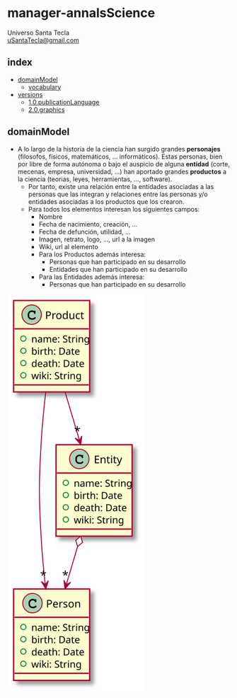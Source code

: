 # manager-annalsScience
Universo Santa Tecla  
[uSantaTecla@gmail.com](mailto:uSantaTecla@gmail.com)  
  
## index

* [domainModel](#domainModel)  
    * [vocabulary](#vocabulary)   
* [versions](#versions)
    * [1.0.publicationLanguage](./docs/0.0.dataLanguages.md)
    * [2.0.graphics](./docs/2.0.graphics.md)

## domainModel  

- A lo largo de la historia de la ciencia han surgido grandes **personajes** (filosofos, físicos, matemáticos, ... informáticos). Estas personas, bien por libre de forma autónoma o bajo el auspicio de alguna **entidad** (corte, mecenas, empresa, universidad, ...) han aportado grandes **productos** a la ciencia (teorias, leyes, herramientas, ..., software).
  - Por tanto, existe una relación entre la entidades asociadas a las personas que las integran y relaciones entre las personas y/o entidades asociadas a los productos que los crearon. 
  - Para todos los elementos interesan los siguientes campos:
    - Nombre
    - Fecha de nacimiento, creación, ...
    - Fecha de defunción, utilidad, ...
    - Imagen, retrato, logo, ..., url a la imagen
    - Wiki, url al elemento
    - Para los Productos además interesa:
      - Personas que han participado en su desarrollo
      - Entidades que han participado en su desarrollo
    - Para las Entidades además interesa:
      - Personas que han participado en su desarrollo

![domainModel](./docs/diagrams/out/domainModel/domainModel.svg)

